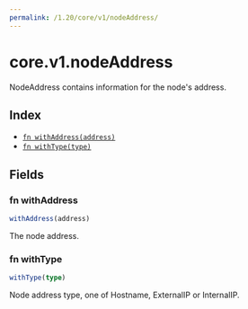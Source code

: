 ```yaml
---
permalink: /1.20/core/v1/nodeAddress/
---
```


# core.v1.nodeAddress

NodeAddress contains information for the node's address.

## Index

* [`fn withAddress(address)`](#fn-withaddress)
* [`fn withType(type)`](#fn-withtype)

## Fields

### fn withAddress

```ts
withAddress(address)
```

The node address.

### fn withType

```ts
withType(type)
```

Node address type, one of Hostname, ExternalIP or InternalIP.